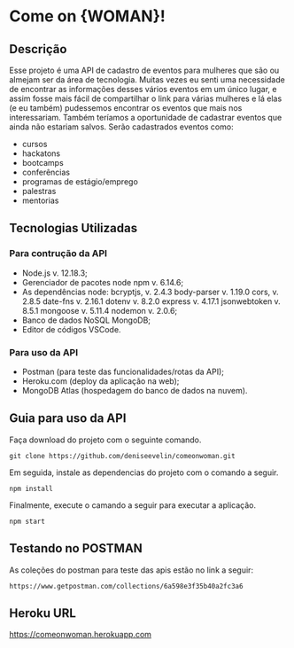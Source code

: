 # Come on {WOMAN}!


## Descrição

Esse projeto é uma API de cadastro de eventos para mulheres que são ou almejam ser da área de tecnologia. Muitas vezes eu senti uma necessidade de encontrar as informações desses vários eventos em um único lugar, e assim fosse mais fácil de compartilhar o link para várias mulheres e lá elas (e eu também) pudessemos encontrar os eventos que mais nos interessariam. Também teríamos a oportunidade de cadastrar eventos que ainda não estariam salvos. Serão cadastrados eventos como:

* cursos
* hackatons
* bootcamps
* conferências
* programas de estágio/emprego
* palestras
* mentorias

## Tecnologias Utilizadas

### Para contrução da API

* Node.js v. 12.18.3;
* Gerenciador de pacotes node npm v. 6.14.6;
* As dependências node:
bcryptjs, v. 2.4.3
body-parser v. 1.19.0
cors, v. 2.8.5
date-fns v. 2.16.1
dotenv v. 8.2.0
express v. 4.17.1
jsonwebtoken v. 8.5.1
mongoose v. 5.11.4
nodemon v. 2.0.6;
* Banco de dados NoSQL MongoDB;
* Editor de códigos VSCode.

### Para uso da API

* Postman (para teste das funcionalidades/rotas da API);
* Heroku.com (deploy da aplicação na web);
* MongoDB Atlas (hospedagem do banco de dados na nuvem).

## Guia para uso da API

Faça download do projeto com o seguinte comando.

```
git clone https://github.com/deniseevelin/comeonwoman.git
```

Em seguida, instale as dependencias do projeto com o comando a seguir.

```
npm install
```

Finalmente, execute o camando a seguir para executar a aplicação.

```
npm start
```

## Testando no POSTMAN

As coleções do postman para teste das apis estão no link a seguir:

```
https://www.getpostman.com/collections/6a598e3f35b40a2fc3a6
```

## Heroku URL

https://comeonwoman.herokuapp.com
